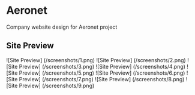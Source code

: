 # Aeronet
Company website design for Aeronet project

## Site Preview
![Site Preview] (/screenshots/1.png)
![Site Preview] (/screenshots/2.png)
![Site Preview] (/screenshots/3.png)
![Site Preview] (/screenshots/4.png)
![Site Preview] (/screenshots/5.png)
![Site Preview] (/screenshots/6.png)
![Site Preview] (/screenshots/7.png)
![Site Preview] (/screenshots/8.png)
![Site Preview] (/screenshots/9.png)
